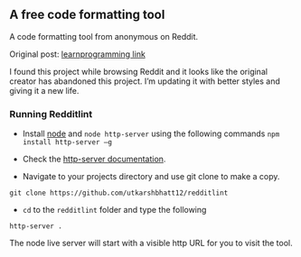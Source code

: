 ## A free code formatting tool

A code formatting tool from anonymous on Reddit.

Original post: [learnprogramming link](reddit.com/r/learnprogramming/comments/5dg7so/i_built_a_tool_that_helps_you_format_code_blocks/)

I found this project while browsing Reddit and it looks like the original creator has abandoned this project. I’m updating it with better styles and giving it a new life.

### Running Redditlint

* Install [node](https://nodejs.org/en/download/) and `node http-server` using the following commands
`npm install http-server –g`

* Check the [http-server documentation](https://www.npmjs.com/package/http-server).

* Navigate to your projects directory and use git clone to make a copy.

`git clone https://github.com/utkarshbhatt12/redditlint`

* `cd` to the `redditlint` folder and type the following

`http-server .`

The node live server will start with a visible http URL for you to visit the tool.
